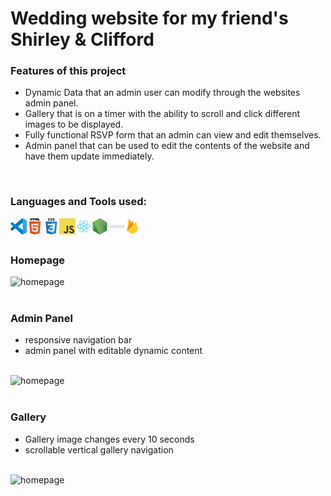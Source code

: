 # Wedding website for my friend's Shirley & Clifford 

### Features of this project 
- Dynamic Data that an admin user can modify through the websites admin panel.
- Gallery that is on a timer with the ability to scroll and click different images to be displayed.
- Fully functional RSVP form that an admin can view and edit themselves. 
- Admin panel that can be used to edit the contents of the website and have them update immediately. 

<br />

### Languages and Tools used: 

<img align="left" alt="Visual Studio Code" width="26px" src="https://raw.githubusercontent.com/github/explore/80688e429a7d4ef2fca1e82350fe8e3517d3494d/topics/visual-studio-code/visual-studio-code.png" />
<img align="left" alt="HTML5" width="26px" src="https://raw.githubusercontent.com/github/explore/80688e429a7d4ef2fca1e82350fe8e3517d3494d/topics/html/html.png" />
<img align="left" alt="CSS3" width="26px" src="https://raw.githubusercontent.com/github/explore/80688e429a7d4ef2fca1e82350fe8e3517d3494d/topics/css/css.png" />
<img align="left" alt="JavaScript" width="26px" src="https://raw.githubusercontent.com/github/explore/80688e429a7d4ef2fca1e82350fe8e3517d3494d/topics/javascript/javascript.png" />
<img align="left" alt="React" width="26px" src="https://raw.githubusercontent.com/github/explore/80688e429a7d4ef2fca1e82350fe8e3517d3494d/topics/react/react.png" />
<img align="left" alt="Node.js" width="26px" src="https://raw.githubusercontent.com/github/explore/80688e429a7d4ef2fca1e82350fe8e3517d3494d/topics/nodejs/nodejs.png" />
<img align="left" alt="Express" width="26px" src="https://raw.githubusercontent.com/github/explore/80688e429a7d4ef2fca1e82350fe8e3517d3494d/topics/express/express.png" />
<img align="left" alt="Firebase" width="26px" src="https://raw.githubusercontent.com/github/explore/80688e429a7d4ef2fca1e82350fe8e3517d3494d/topics/firebase/firebase.png" />

<br />
<br />

### Homepage 
<img align="left" alt="homepage" width="300px" src="https://phanes.feralhosting.com/hkscfreak/Shirley-and-Clifford-Wedding/homepage-view.gif">
 
<br />
<br />

### Admin Panel
- responsive navigation bar 
- admin panel with editable dynamic content 
 
<br />
<img align="left" alt="homepage" width="300px" src="https://phanes.feralhosting.com/hkscfreak/Shirley-and-Clifford-Wedding/admin-panel.gif">

<br />
<br />

### Gallery
- Gallery image changes every 10 seconds 
- scrollable vertical gallery navigation 

<br />
<img align="left" alt="homepage" width="300px" src="https://phanes.feralhosting.com/hkscfreak/Shirley-and-Clifford-Wedding/gallery.gif">